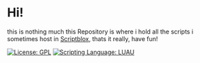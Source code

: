 # Hi!
this is nothing much this Repository is where i hold all the scripts i sometimes host in [Scriptblox](https://scriptblox.com/u/Https), thats it really,
have fun!

[![License: GPL](https://img.shields.io/badge/License%3A-GPL-yellow?style=plastic)](https://github.com/Roblox-HttpSpy/Random-Silly-stuff/blob/main/LICENSE)
[![Scripting Language: LUAU](https://img.shields.io/badge/Scripting%20Language%3A-LUAU-blue?style=plastic)](https://github.com/luau-lang/luau)
